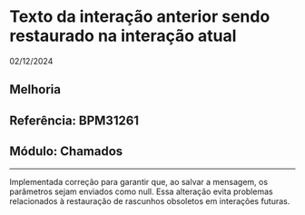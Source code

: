 # Texto da interação anterior sendo restaurado na interação atual
02/12/2024
## Melhoria
## Referência: BPM31261
## Módulo: Chamados
***

Implementada correção para garantir que, ao salvar a mensagem, os parâmetros sejam enviados como null. Essa alteração evita problemas relacionados à restauração de rascunhos obsoletos em interações futuras.